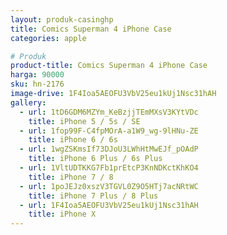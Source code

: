 ```yaml
---
layout: produk-casinghp
title: Comics Superman 4 iPhone Case
categories: apple

# Produk
product-title: Comics Superman 4 iPhone Case
harga: 90000
sku: hn-2176
image-drive: 1F4Ioa5AEOFU3VbV25eu1kUj1Nsc31hAH
gallery:
  - url: 1tD6GDM6MZYm_KeBzjjTEmMXsV3KYtVDc
    title: iPhone 5 / 5s / SE
  - url: 1fop99F-C4fpMOrA-a1W9_wg-9lHNu-ZE
    title: iPhone 6 / 6s
  - url: 1wgZSKmsIf73DJoU3LWhHtMwEJf_pOAdP
    title: iPhone 6 Plus / 6s Plus
  - url: 1VltUDTKKG7Fb1prEtcP3KnNDKctKhKO4
    title: iPhone 7 / 8
  - url: 1poJEJz0xszV3TGVL0Z9O5HTj7acNRtWC
    title: iPhone 7 Plus / 8 Plus
  - url: 1F4Ioa5AEOFU3VbV25eu1kUj1Nsc31hAH
    title: iPhone X
---
```

